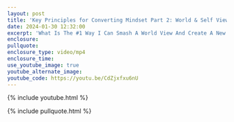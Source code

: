 ```yaml
---
layout: post
title: 'Key Principles for Converting Mindset Part 2: World & Self View'
date: 2024-01-30 12:32:00
excerpt: 'What Is The #1 Way I Can Smash A World View And Create A New One?'
enclosure:
pullquote:
enclosure_type: video/mp4
enclosure_time:
use_youtube_image: true
youtube_alternate_image:
youtube_code: https://youtu.be/CdZjxfxu6nU
---
```

{% include youtube.html %}

{% include pullquote.html %}
